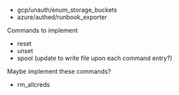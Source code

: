 - gcp/unauth/enum_storage_buckets
- azure/authed/runbook_exporter

Commands to implement
- reset <option-name>
- unset <option-name>
- spool (update to write file upon each command entry?)

Maybe implement these commands?
- rm_allcreds
